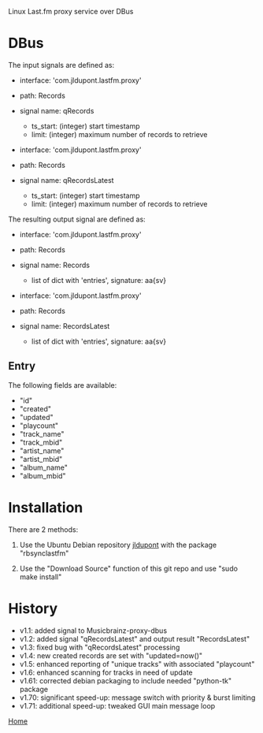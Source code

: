 Linux Last.fm proxy service over DBus

DBus
====

The input signals are defined as:

* interface: 'com.jldupont.lastfm.proxy'
* path: Records
* signal name: qRecords
  * ts_start: (integer)  start timestamp
  * limit: (integer)  maximum number of records to retrieve

* interface: 'com.jldupont.lastfm.proxy'
* path: Records
* signal name: qRecordsLatest
  * ts_start: (integer)  start timestamp
  * limit: (integer)  maximum number of records to retrieve
  
The resulting output signal are defined as:

* interface: 'com.jldupont.lastfm.proxy'
* path: Records
* signal name: Records
  * list of dict with 'entries', signature: aa{sv}

* interface: 'com.jldupont.lastfm.proxy'
* path: Records
* signal name: RecordsLatest
  * list of dict with 'entries', signature: aa{sv}
 

Entry
-----

The following fields are available:

 - "id"
 - "created"
 - "updated"
 - "playcount"
 - "track_name"
 - "track_mbid"
 - "artist_name"
 - "artist_mbid"
 - "album_name"
 - "album_mbid"



Installation
============
There are 2 methods:

1. Use the Ubuntu Debian repository [jldupont](https://launchpad.net/~jldupont/+archive/phidgets)  with the package "rbsynclastfm"

2. Use the "Download Source" function of this git repo and use "sudo make install"

 
History
=======

 - v1.1: added signal to Musicbrainz-proxy-dbus 
 - v1.2: added signal "qRecordsLatest" and output result "RecordsLatest"
 - v1.3: fixed bug with "qRecordsLatest" processing
 - v1.4: new created records are set with "updated=now()"
 - v1.5: enhanced reporting of "unique tracks" with associated "playcount"
 - v1.6: enhanced scanning for tracks in need of update
 - v1.61: corrected debian packaging to include needed "python-tk" package
 - v1.70: significant speed-up: message switch with priority & burst limiting
 - v1.71: additional speed-up: tweaked GUI main message loop
 
[Home](http://www.systemical.com/ "Home")